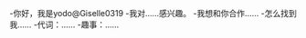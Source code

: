 -你好，我是yodo@Giselle0319
-我对……感兴趣。
-我想和你合作……
-怎么找到我……
-代词：……
-趣事：……

<!---
Giselle0319/Giselle0319是一个特殊的存储库，因为它的'README. Mdbilow（这个文件）出现在您的GitHub配置文件中。
您可以单击预览链接查看更改。
--->
